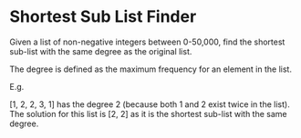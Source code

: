 # Shortest Sub List Finder

Given a list of non-negative integers between 0-50,000, find the shortest sub-list with the same degree as the original list.

The degree is defined as the maximum frequency for an element in the list.

E.g.

[1, 2, 2, 3, 1] has the degree 2 (because both 1 and 2 exist twice in the list). The solution for this list is [2, 2] as it is the shortest sub-list with the same degree.
